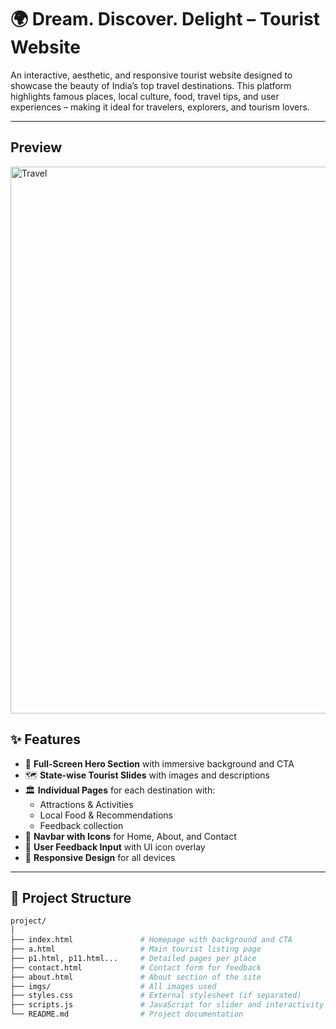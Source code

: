 # 🌍 Dream. Discover. Delight – Tourist Website

An interactive, aesthetic, and responsive tourist website designed to showcase the beauty of India’s top travel destinations. This platform highlights famous places, local culture, food, travel tips, and user experiences – making it ideal for travelers, explorers, and tourism lovers.

---
## Preview

<img width="1920" height="875" alt="Travel" src="https://github.com/user-attachments/assets/7eadc0ac-53f2-44be-8014-8f6cec9413e1" />




## ✨ Features

- 🎯 **Full-Screen Hero Section** with immersive background and CTA
- 🗺️ **State-wise Tourist Slides** with images and descriptions
- 🏛️ **Individual Pages** for each destination with:
  - Attractions & Activities
  - Local Food & Recommendations
  - Feedback collection
- 🧭 **Navbar with Icons** for Home, About, and Contact
- 💬 **User Feedback Input** with UI icon overlay
- 📱 **Responsive Design** for all devices

---

## 📁 Project Structure

```bash
project/
│
├── index.html               # Homepage with background and CTA
├── a.html                   # Main tourist listing page
├── p1.html, p11.html...     # Detailed pages per place
├── contact.html             # Contact form for feedback
├── about.html               # About section of the site
├── imgs/                    # All images used
├── styles.css               # External stylesheet (if separated)
├── scripts.js               # JavaScript for slider and interactivity
└── README.md                # Project documentation
